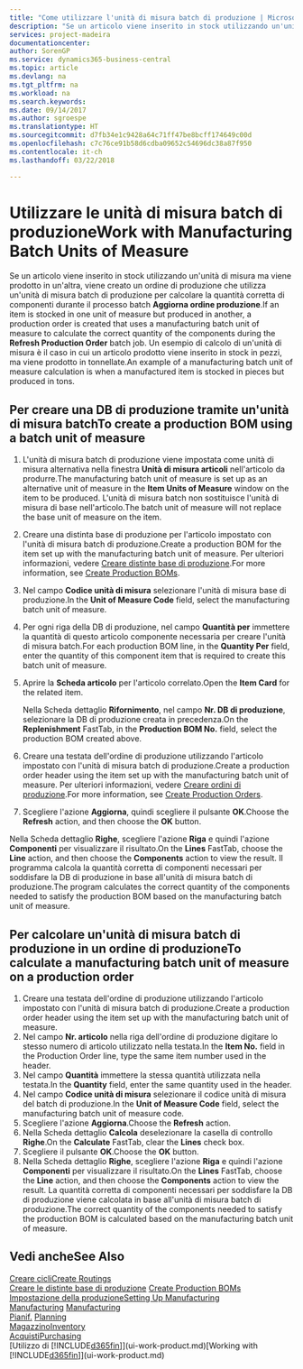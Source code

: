 ```yaml
---
title: "Come utilizzare l'unità di misura batch di produzione | Microsoft Docs"
description: "Se un articolo viene inserito in stock utilizzando un'unità di misura ma viene prodotto in un'altra, l'ordine di produzione deve utilizzare un'unità di misura batch di produzione per calcolare la quantità corretta di componenti. Un esempio di calcolo di un'unità di misura è il caso in cui un articolo prodotto viene inserito in stock in pezzi, ma viene prodotto in tonnellate."
services: project-madeira
documentationcenter: 
author: SorenGP
ms.service: dynamics365-business-central
ms.topic: article
ms.devlang: na
ms.tgt_pltfrm: na
ms.workload: na
ms.search.keywords: 
ms.date: 09/14/2017
ms.author: sgroespe
ms.translationtype: HT
ms.sourcegitcommit: d7fb34e1c9428a64c71ff47be8bcff174649c00d
ms.openlocfilehash: c7c76ce91b58d6cdba09652c54696dc38a87f950
ms.contentlocale: it-ch
ms.lasthandoff: 03/22/2018

---
```

# <a name="work-with-manufacturing-batch-units-of-measure"></a><span data-ttu-id="361a9-104">Utilizzare le unità di misura batch di produzione</span><span class="sxs-lookup"><span data-stu-id="361a9-104">Work with Manufacturing Batch Units of Measure</span></span>
<span data-ttu-id="361a9-105">Se un articolo viene inserito in stock utilizzando un'unità di misura ma viene prodotto in un'altra, viene creato un ordine di produzione che utilizza un'unità di misura batch di produzione per calcolare la quantità corretta di componenti durante il processo batch **Aggiorna ordine produzione**.</span><span class="sxs-lookup"><span data-stu-id="361a9-105">If an item is stocked in one unit of measure but produced in another, a production order is created that uses a manufacturing batch unit of measure to calculate the correct quantity of the components during the **Refresh Production Order** batch job.</span></span> <span data-ttu-id="361a9-106">Un esempio di calcolo di un'unità di misura è il caso in cui un articolo prodotto viene inserito in stock in pezzi, ma viene prodotto in tonnellate.</span><span class="sxs-lookup"><span data-stu-id="361a9-106">An example of a manufacturing batch unit of measure calculation is when a manufactured item is stocked in pieces but produced in tons.</span></span>  

## <a name="to-create-a-production-bom-using-a-batch-unit-of-measure"></a><span data-ttu-id="361a9-107">Per creare una DB di produzione tramite un'unità di misura batch</span><span class="sxs-lookup"><span data-stu-id="361a9-107">To create a production BOM using a batch unit of measure</span></span>  
1.  <span data-ttu-id="361a9-108">L'unità di misura batch di produzione viene impostata come unità di misura alternativa nella finestra **Unità di misura articoli** nell'articolo da produrre.</span><span class="sxs-lookup"><span data-stu-id="361a9-108">The manufacturing batch unit of measure is set up as an alternative unit of measure in the **Item Units of Measure** window on the item to be produced.</span></span> <span data-ttu-id="361a9-109">L'unità di misura batch non sostituisce l'unità di misura di base nell'articolo.</span><span class="sxs-lookup"><span data-stu-id="361a9-109">The batch unit of measure will not replace the base unit of measure on the item.</span></span>  
2.  <span data-ttu-id="361a9-110">Creare una distinta base di produzione per l'articolo impostato con l'unità di misura batch di produzione.</span><span class="sxs-lookup"><span data-stu-id="361a9-110">Create a production BOM for the item set up with the manufacturing batch unit of measure.</span></span> <span data-ttu-id="361a9-111">Per ulteriori informazioni, vedere [Creare distinte base di produzione](production-how-to-create-production-boms.md).</span><span class="sxs-lookup"><span data-stu-id="361a9-111">For more information, see [Create Production BOMs](production-how-to-create-production-boms.md).</span></span>  
3.  <span data-ttu-id="361a9-112">Nel campo **Codice unità di misura** selezionare l'unità di misura base di produzione.</span><span class="sxs-lookup"><span data-stu-id="361a9-112">In the **Unit of Measure Code** field, select the manufacturing batch unit of measure.</span></span>  
4.  <span data-ttu-id="361a9-113">Per ogni riga della DB di produzione, nel campo **Quantità per** immettere la quantità di questo articolo componente necessaria per creare l'unità di misura batch.</span><span class="sxs-lookup"><span data-stu-id="361a9-113">For each production BOM line, in the **Quantity Per** field, enter the quantity of this component item that is required to create this batch unit of measure.</span></span>  
5.  <span data-ttu-id="361a9-114">Aprire la **Scheda articolo** per l'articolo correlato.</span><span class="sxs-lookup"><span data-stu-id="361a9-114">Open the **Item Card** for the related item.</span></span>  

    <span data-ttu-id="361a9-115">Nella Scheda dettaglio **Rifornimento**, nel campo **Nr. DB di produzione**, selezionare la DB di produzione creata in precedenza.</span><span class="sxs-lookup"><span data-stu-id="361a9-115">On the **Replenishment** FastTab, in the **Production BOM No.** field, select the production BOM created above.</span></span>  
6.  <span data-ttu-id="361a9-116">Creare una testata dell'ordine di produzione utilizzando l'articolo impostato con l'unità di misura batch di produzione.</span><span class="sxs-lookup"><span data-stu-id="361a9-116">Create a production order header using the item set up with the manufacturing batch unit of measure.</span></span> <span data-ttu-id="361a9-117">Per ulteriori informazioni, vedere [Creare ordini di produzione](production-how-to-create-production-orders.md).</span><span class="sxs-lookup"><span data-stu-id="361a9-117">For more information, see [Create Production Orders](production-how-to-create-production-orders.md).</span></span>  
7.  <span data-ttu-id="361a9-118">Scegliere l'azione **Aggiorna**, quindi scegliere il pulsante **OK**.</span><span class="sxs-lookup"><span data-stu-id="361a9-118">Choose the **Refresh** action, and then choose  the **OK** button.</span></span>  

<span data-ttu-id="361a9-119">Nella Scheda dettaglio **Righe**, scegliere l'azione **Riga** e quindi l'azione **Componenti** per visualizzare il risultato.</span><span class="sxs-lookup"><span data-stu-id="361a9-119">On the **Lines** FastTab, choose the **Line** action, and then choose the **Components** action to view the result.</span></span> <span data-ttu-id="361a9-120">Il programma calcola la quantità corretta di componenti necessari per soddisfare la DB di produzione in base all'unità di misura batch di produzione.</span><span class="sxs-lookup"><span data-stu-id="361a9-120">The program calculates the correct quantity of the components needed to satisfy the production BOM based on the manufacturing batch unit of measure.</span></span>  

## <a name="to-calculate-a-manufacturing-batch-unit-of-measure-on-a-production-order"></a><span data-ttu-id="361a9-121">Per calcolare un'unità di misura batch di produzione in un ordine di produzione</span><span class="sxs-lookup"><span data-stu-id="361a9-121">To calculate a manufacturing batch unit of measure on a production order</span></span>  
1.  <span data-ttu-id="361a9-122">Creare una testata dell'ordine di produzione utilizzando l'articolo impostato con l'unità di misura batch di produzione.</span><span class="sxs-lookup"><span data-stu-id="361a9-122">Create a production order header using the item set up with the manufacturing batch unit of measure.</span></span>  
2.  <span data-ttu-id="361a9-123">Nel campo **Nr. articolo** nella riga dell'ordine di produzione digitare lo stesso numero di articolo utilizzato nella testata.</span><span class="sxs-lookup"><span data-stu-id="361a9-123">In the **Item No.** field in the Production Order line, type the same item number used in the header.</span></span>  
3.  <span data-ttu-id="361a9-124">Nel campo **Quantità** immettere la stessa quantità utilizzata nella testata.</span><span class="sxs-lookup"><span data-stu-id="361a9-124">In the **Quantity** field, enter the same quantity used in the header.</span></span>  
4.  <span data-ttu-id="361a9-125">Nel campo **Codice unità di misura** selezionare il codice unità di misura del batch di produzione.</span><span class="sxs-lookup"><span data-stu-id="361a9-125">In the **Unit of Measure Code** field, select the manufacturing batch unit of measure code.</span></span>  
5.  <span data-ttu-id="361a9-126">Scegliere l'azione **Aggiorna**.</span><span class="sxs-lookup"><span data-stu-id="361a9-126">Choose the **Refresh** action.</span></span>
6.  <span data-ttu-id="361a9-127">Nella Scheda dettaglio **Calcola** deselezionare la casella di controllo **Righe**.</span><span class="sxs-lookup"><span data-stu-id="361a9-127">On the **Calculate** FastTab, clear the **Lines** check box.</span></span>  
7.  <span data-ttu-id="361a9-128">Scegliere il pulsante **OK**.</span><span class="sxs-lookup"><span data-stu-id="361a9-128">Choose the **OK** button.</span></span>  
8.  <span data-ttu-id="361a9-129">Nella Scheda dettaglio **Righe**, scegliere l'azione **Riga** e quindi l'azione **Componenti** per visualizzare il risultato.</span><span class="sxs-lookup"><span data-stu-id="361a9-129">On the **Lines** FastTab, choose the **Line** action, and then choose the **Components** action to view the result.</span></span> <span data-ttu-id="361a9-130">La quantità corretta di componenti necessari per soddisfare la DB di produzione viene calcolata in base all'unità di misura batch di produzione.</span><span class="sxs-lookup"><span data-stu-id="361a9-130">The correct quantity of the components needed to satisfy the production BOM is calculated based on the manufacturing batch unit of measure.</span></span>  

## <a name="see-also"></a><span data-ttu-id="361a9-131">Vedi anche</span><span class="sxs-lookup"><span data-stu-id="361a9-131">See Also</span></span>  
[<span data-ttu-id="361a9-132">Creare cicli</span><span class="sxs-lookup"><span data-stu-id="361a9-132">Create Routings</span></span>](production-how-to-create-routings.md)  
<span data-ttu-id="361a9-133">[Creare le distinte base di produzione](production-how-to-create-production-boms.md)   </span><span class="sxs-lookup"><span data-stu-id="361a9-133">[Create Production BOMs](production-how-to-create-production-boms.md)   </span></span>  
[<span data-ttu-id="361a9-134">Impostazione della produzione</span><span class="sxs-lookup"><span data-stu-id="361a9-134">Setting Up Manufacturing</span></span>](production-configure-production-processes.md)  
<span data-ttu-id="361a9-135">[Manufacturing](production-manage-manufacturing.md)  </span><span class="sxs-lookup"><span data-stu-id="361a9-135">[Manufacturing](production-manage-manufacturing.md)  </span></span>  
<span data-ttu-id="361a9-136">[Pianif.](production-planning.md) </span><span class="sxs-lookup"><span data-stu-id="361a9-136">[Planning](production-planning.md) </span></span>  
[<span data-ttu-id="361a9-137">Magazzino</span><span class="sxs-lookup"><span data-stu-id="361a9-137">Inventory</span></span>](inventory-manage-inventory.md)  
[<span data-ttu-id="361a9-138">Acquisti</span><span class="sxs-lookup"><span data-stu-id="361a9-138">Purchasing</span></span>](purchasing-manage-purchasing.md)  
<span data-ttu-id="361a9-139">[Utilizzo di [!INCLUDE[d365fin](includes/d365fin_md.md)]](ui-work-product.md)</span><span class="sxs-lookup"><span data-stu-id="361a9-139">[Working with [!INCLUDE[d365fin](includes/d365fin_md.md)]](ui-work-product.md)</span></span>  

